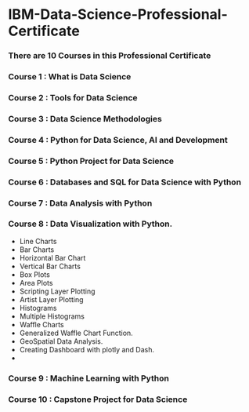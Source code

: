 # **IBM-Data-Science-Professional-Certificate**
### There are 10 Courses in this Professional Certificate
 
### **Course 1 : What is Data Science**
### **Course 2 : Tools for Data Science**
### **Course 3 : Data Science Methodologies**
### **Course 4 : Python for Data Science, AI and Development**
### **Course 5 : Python Project for Data Science**
### **Course 6 : Databases and SQL for Data Science with Python**
### **Course 7 : Data Analysis with Python**
### **Course 8 : Data Visualization with Python.**
 + Line Charts
 + Bar Charts
 + Horizontal Bar Chart
 + Vertical Bar Charts
 + Box Plots
 + Area Plots
 + Scripting Layer Plotting
 + Artist Layer Plotting
 + Histograms
 + Multiple Histograms
 + Waffle Charts
 + Generalized Waffle Chart Function.
 + GeoSpatial Data Analysis.
 + Creating Dashboard with plotly and Dash.
 + 
### **Course 9 : Machine Learning with Python**
### **Course 10 : Capstone Project for Data Science**


